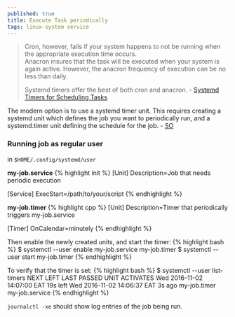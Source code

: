 ```yaml
---
published: true
title: Execute Task periodically
tags: linux-system service
---
```

> Cron, however, fails if your system happens to not be running when the appropriate execution time occurs.  
> Anacron insures that the task will be executed when your system is again active. However, the anacron frequency of execution can be no less than daily.
>
> Systemd timers offer the best of both cron and anacron. - [Systemd Timers for Scheduling Tasks](https://fedoramagazine.org/systemd-timers-for-scheduling-tasks/)

The modern option is to use a systemd timer unit. This requires creating a systemd unit which defines the job you want to periodically run, and a systemd.timer unit defining the schedule for the job. - [SO](https://askubuntu.com/questions/844533/how-to-execute-a-script-periodically-without-using-crontab/844618#844618)

### Running job as regular user

in `$HOME/.config/systemd/user`

**my-job.service**
{% highlight init %}
[Unit]
Description=Job that needs periodic execution

[Service]
ExecStart=/path/to/your/script
{% endhighlight %}

**my-job.timer**
{% highlight cpp %}
[Unit]
Description=Timer that periodically triggers my-job.service

[Timer]
OnCalendar=minutely
{% endhighlight %}

Then enable the newly created units, and start the timer:
{% highlight bash %}
$ systemctl --user enable my-job.service my-job.timer
$ systemctl --user start my-job.timer
{% endhighlight %}

To verify that the timer is set:
{% highlight bash %}
$ systemctl --user list-timers
NEXT                         LEFT     LAST                         PASSED UNIT         ACTIVATES
Wed 2016-11-02 14:07:00 EAT  19s left Wed 2016-11-02 14:06:37 EAT  3s ago my-job.timer my-job.service
{% endhighlight %}

`journalctl -xe` should show log entries of the job being run.